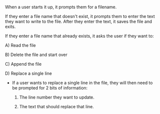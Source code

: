 When a user starts it up, it prompts them for a filename.

If they enter a file name that doesn't exist, it prompts them to enter the text they want to write to the file. After they enter the text, it saves the file and exits.

If they enter a file name that already exists, it asks the user if they want to:

A) Read the file

B) Delete the file and start over

C) Append the file

D) Replace a single line

  - If a user wants to replace a single line in the file, they will then need to be prompted for 2 bits of information:

      1) The line number they want to update.

      2) The text that should replace that line.
